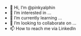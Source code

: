 - 👋 Hi, I’m @pinkyalphin
- 👀 I’m interested in ...
- 🌱 I’m currently learning ...
- 💞️ I’m looking to collaborate on ...
- 📫 How to reach me via LinkedIn

<!---
pinkyalphin/pinkyalphin is a ✨ special ✨ repository because its `README.md` (this file) appears on your GitHub profile.
You can click the Preview link to take a look at your changes.
--->
